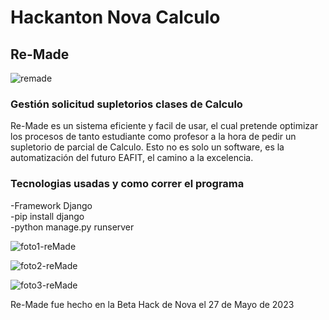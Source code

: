  # Hackanton Nova Calculo
 ## Re-Made ##
 ![remade](https://github.com/gotaluism/HackantonNova-Calculo/assets/76192117/66aee991-f09b-47b1-9878-eea2b6d9f6f9)

<h3>Gestión solicitud supletorios clases de Calculo</h3>

 Re-Made es un sistema eficiente y facil de usar, el cual pretende optimizar los procesos de tanto estudiante como profesor a la hora de
 pedir un supletorio de parcial de Calculo. Esto no es solo un software, es la automatización del futuro EAFIT, el camino a la excelencia.

<h3>Tecnologias usadas y como correr el programa</h3>
-Framework Django<br>
-pip install django <br>
-python manage.py runserver<br>
 
 ![foto1-reMade](https://github.com/gotaluism/HackantonNova-Calculo/assets/76192117/f2076025-9147-499f-9c99-b4031f8254fd)

 ![foto2-reMade](https://github.com/gotaluism/HackantonNova-Calculo/assets/76192117/0d20e011-1e60-49a0-937e-a2e173e4a1bc)

 ![foto3-reMade](https://github.com/gotaluism/HackantonNova-Calculo/assets/76192117/ff4547b7-0faa-494a-a74b-4a07a53f5199)

Re-Made fue hecho en la Beta Hack de Nova el 27 de Mayo de 2023
